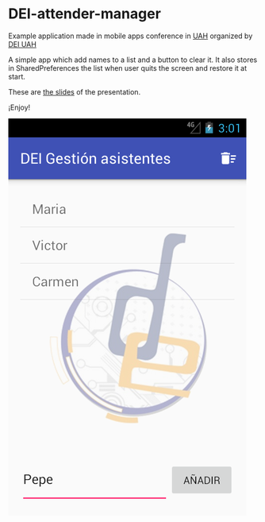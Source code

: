 # DEI-attender-manager
Example application made in mobile apps conference in [UAH](http://escuelapolitecnica.uah.es/) organized by [DEI UAH](http://dei.uah.es/)



A simple app which add names to a list and a button to clear it.
It also stores in SharedPreferences the list when user quits the screen and restore it at start.

These are [the slides](https://speakerdeck.com/jbc25/aplicaciones-moviles) of the presentation.

¡Enjoy!


![img-logo](https://github.com/jbc25/DEI-attender-manager/blob/master/capture.png)
